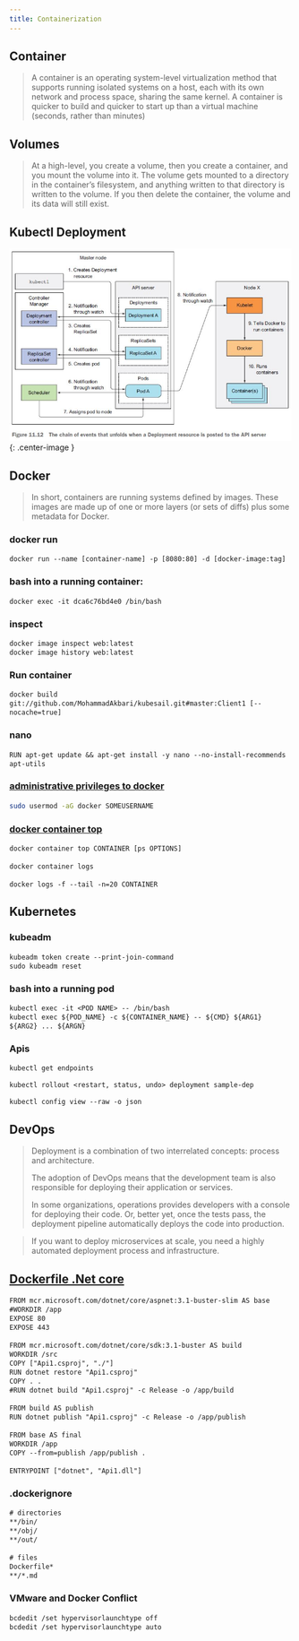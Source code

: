 ```yaml
---
title: Containerization
---
```

## Container
> A container is an operating system-level virtualization method that supports running isolated systems on a host, each with its own network and process space, sharing the same kernel. A container is quicker to build and quicker to start up than a virtual machine (seconds, rather than minutes)

## Volumes
> At a high-level, you create a volume, then you create a container, and you mount the volume into it. The volume gets mounted to a directory in the container’s filesystem, and anything written to that directory is written to the volume. If you then delete the container, the volume and its data will still exist.

## Kubectl Deployment

![images/kubectl_deployment](images/kubectl_deployment.jpg){: .center-image }

## Docker
> In short, containers are running systems defined by images. These images are made up of one or more layers (or sets of diffs) plus some metadata for Docker.

### docker run
```
docker run --name [container-name] -p [8080:80] -d [docker-image:tag]
```
### bash into a running container: 
```
docker exec -it dca6c76bd4e0 /bin/bash
```
### inspect
```
docker image inspect web:latest
docker image history web:latest
```
### Run container
```
docker build git://github.com/MohammadAkbari/kubesail.git#master:Client1 [--nocache=true]
```
### nano
```
RUN apt-get update && apt-get install -y nano --no-install-recommends apt-utils
```
### [administrative privileges to docker](https://linuxconfig.org/how-to-install-docker-on-ubuntu-20-04-lts-focal-fossa)
```bash
sudo usermod -aG docker SOMEUSERNAME
```

### [docker container top](https://docs.docker.com/engine/reference/commandline/container_top/)
```
docker container top CONTAINER [ps OPTIONS]

docker container logs

docker logs -f --tail -n=20 CONTAINER
```

## Kubernetes
### kubeadm
```
kubeadm token create --print-join-command
sudo kubeadm reset
```
### bash into a running pod
```
kubectl exec -it <POD NAME> -- /bin/bash
kubectl exec ${POD_NAME} -c ${CONTAINER_NAME} -- ${CMD} ${ARG1} ${ARG2} ... ${ARGN}
```
### Apis
```
kubectl get endpoints
```
```
kubectl rollout <restart, status, undo> deployment sample-dep
```
```
kubectl config view --raw -o json
```

## DevOps

> Deployment is a combination of two interrelated concepts: process and architecture.
>
> The adoption of DevOps means that the development team is also responsible for deploying their application or services.
>
> In some organizations, operations provides developers with a console for deploying their code. Or, better yet, once the tests pass, the deployment pipeline automatically deploys the code into production.

> If you want to deploy microservices at scale, you need a highly automated deployment process and infrastructure.

## [Dockerfile .Net core](https://docs.docker.com/samples/dotnetcore/)
```
FROM mcr.microsoft.com/dotnet/core/aspnet:3.1-buster-slim AS base
#WORKDIR /app
EXPOSE 80
EXPOSE 443

FROM mcr.microsoft.com/dotnet/core/sdk:3.1-buster AS build
WORKDIR /src
COPY ["Api1.csproj", "./"]
RUN dotnet restore "Api1.csproj"
COPY . .
#RUN dotnet build "Api1.csproj" -c Release -o /app/build

FROM build AS publish
RUN dotnet publish "Api1.csproj" -c Release -o /app/publish

FROM base AS final
WORKDIR /app
COPY --from=publish /app/publish .

ENTRYPOINT ["dotnet", "Api1.dll"]
```
### .dockerignore
```
# directories
**/bin/
**/obj/
**/out/

# files
Dockerfile*
**/*.md
```
### VMware and Docker Conflict
```
bcdedit /set hypervisorlaunchtype off
bcdedit /set hypervisorlaunchtype auto
```
